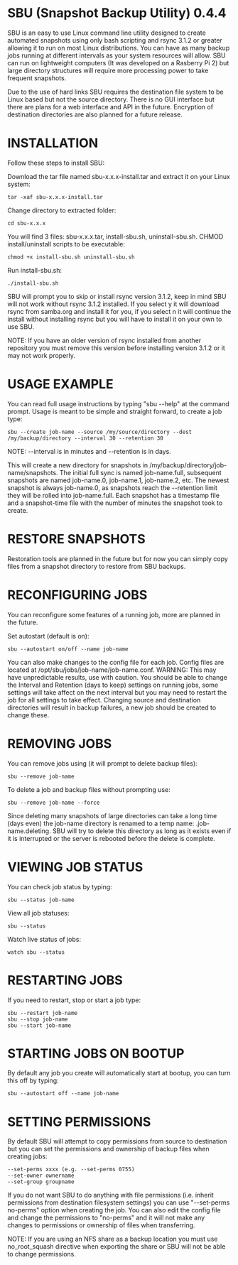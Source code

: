 # SBU (Snapshot Backup Utility) 0.4.4
SBU is an easy to use Linux command line utility designed to create automated snapshots using only bash scripting and rsync 3.1.2 or greater allowing it to run on most Linux distributions. You can have as many backup jobs running at different intervals as your system resources will allow. SBU can run on lightweight computers (It was developed on a Rasberry Pi 2) but large directory structures will require more processing power to take frequent snapshots.

Due to the use of hard links SBU requires the destination file system to be Linux based but not the source directory. There is no GUI interface but there are plans for a web interface and API in the future. Encryption of destination directories are also planned for a future release.

# INSTALLATION
Follow these steps to install SBU:

Download the tar file named sbu-x.x.x-install.tar and extract it on your Linux system:
	
	tar -xaf sbu-x.x.x-install.tar
	
Change directory to extracted folder:

	cd sbu-x.x.x
	
You will find 3 files: sbu-x.x.x.tar, install-sbu.sh, uninstall-sbu.sh. CHMOD install/uninstall scripts to be executable:
	
	chmod +x install-sbu.sh uninstall-sbu.sh

Run install-sbu.sh:
		
	./install-sbu.sh

SBU will prompt you to skip or install rsync version 3.1.2, keep in mind SBU will not work without rsync 3.1.2 installed. If you select y it will download rsync from samba.org and install it for you, if you select n it will continue the install without installing rsync but you will have to install it on your own to use SBU.

NOTE: If you have an older version of rsync installed from another repository you must remove this version before installing version 3.1.2 or it may not work properly.

# USAGE EXAMPLE
You can read full usage instructions by typing "sbu --help" at the command prompt. Usage is meant to be simple and straight forward, to create a job type: 
	
	sbu --create job-name --source /my/source/directory --dest /my/backup/directory --interval 30 --retention 30

NOTE: --interval is in minutes and --retention is in days.

This will create a new directory for snapshots in /my/backup/directory/job-name/snapshots.
The initial full sync is named job-name.full, subsequent snapshots are named job-name.0, job-name.1, job-name.2, etc. The newest snapshot is always job-name.0, as snapshots reach the --retention limit they will be rolled into job-name.full. Each snapshot has a timestamp file and a snapshot-time file with the number of minutes the snapshot took to create.

# RESTORE SNAPSHOTS
Restoration tools are planned in the future but for now you can simply copy files from a snapshot directory to restore from SBU backups.

# RECONFIGURING JOBS
You can reconfigure some features of a running job, more are planned in the future.

Set autostart (default is on):
	
	sbu --autostart on/off --name job-name
		
You can also make changes to the config file for each job. Config files are located at /opt/sbu/jobs/job-name/job-name.conf. WARNING: This may have unpredictable results, use with caution. You should be able to change the Interval and Retention (days to keep) settings on running jobs, some settings will take affect on the next interval but you may need to restart the job for all settings to take effect. Changing source and destination directories will result in backup failures, a new job should be created to change these.

# REMOVING JOBS
You can remove jobs using (it will prompt to delete backup files): 

	sbu --remove job-name
	
To delete a job and backup files without prompting use:

	sbu --remove job-name --force
	
Since deleting many snapshots of large directories can take a long time (days even) the job-name directory is renamed to a temp name: .job-name.deleting. SBU will try to delete this directory as long as it exists even if it is interrupted or the server is rebooted before the delete is complete.

# VIEWING JOB STATUS
You can check job status by typing:

	sbu --status job-name
	
View all job statuses:

	sbu --status
	
Watch live status of jobs:

	watch sbu --status

# RESTARTING JOBS
If you need to restart, stop or start a job type:

	sbu --restart job-name
	sbu --stop job-name
	sbu --start job-name

# STARTING JOBS ON BOOTUP
By default any job you create will automatically start at bootup, you can turn this off by typing: 

	sbu --autostart off --name job-name

# SETTING PERMISSIONS
By default SBU will attempt to copy permissions from source to destination but you can set the permissions and ownership of backup files when creating jobs:

	--set-perms xxxx (e.g. --set-perms 0755)
	--set-owner ownername
	--set-group groupname
	
If you do not want SBU to do anything with file permissions (i.e. inherit permissions from destination filesystem settings) you can use "--set-perms no-perms" option when creating the job. You can also edit the config file and change the permissions to "no-perms" and it will not make any changes to permissions or ownership of files when transferring.

NOTE: If you are using an NFS share as a backup location you must use no_root_squash directive when exporting the share or SBU will not be able to change permissions.
